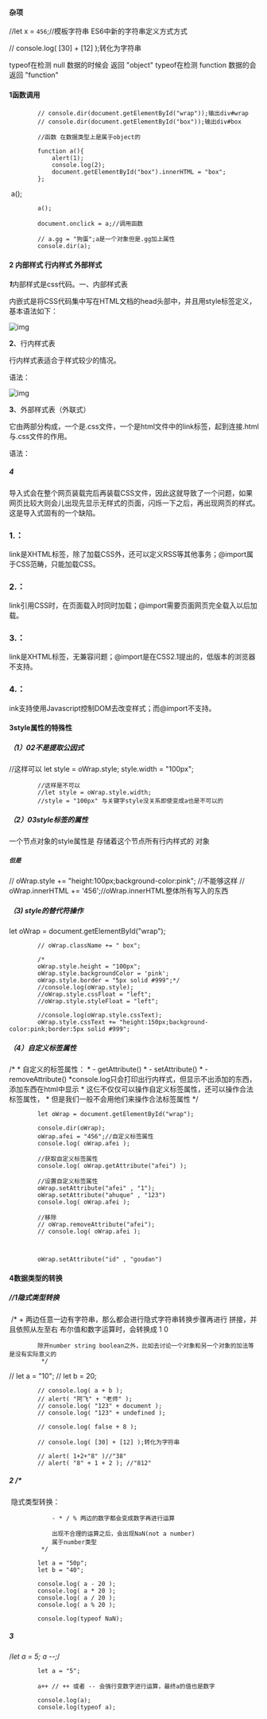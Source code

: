 #### 杂项

//let x = `456`;//模板字符串 ES6中新的字符串定义方式方式

// console.log( [30] + [12] );转化为字符串

typeof在检测 null 数据的时候会 返回 "object"
            typeof在检测 function 数据的会 返回 "function"

#### 1函数调用

            // console.dir(document.getElementById("wrap"));输出div#wrap
            // console.dir(document.getElementById("box"));输出div#box
    
            //函数 在数据类型上是属于object的
    
            function a(){
                alert(1);
                console.log(2);
                document.getElementById("box").innerHTML = "box";
            };

​           a();

            a();
    
            document.onclick = a;//调用函数
    
            // a.gg = "狗蛋";a是一个对象但是.gg加上属性
            console.dir(a);
#### 2 内部样式 行内样式  外部样式

***1***内部样式是css代码。一、内部样式表

内嵌式是将CSS代码集中写在HTML文档的head头部中，并且用style标签定义，基本语法如下：

![img](https://img-blog.csdn.net/20180421153410382?watermark/2/text/aHR0cHM6Ly9ibG9nLmNzZG4ubmV0L3N1bnNoaW5lXzA4ODA=/font/5a6L5L2T/fontsize/400/fill/I0JBQkFCMA==/dissolve/70)

**2**、行内样式表

行内样式表适合于样式较少的情况。

语法：

![img](https://img-blog.csdn.net/20180421154149768?watermark/2/text/aHR0cHM6Ly9ibG9nLmNzZG4ubmV0L3N1bnNoaW5lXzA4ODA=/font/5a6L5L2T/fontsize/400/fill/I0JBQkFCMA==/dissolve/70)

**3**、外部样式表（外联式） 

它由两部分构成，一个是.css文件，一个是html文件中的link标签，起到连接.html与.css文件的作用。

语法：<link rel="stylesheet" href="css的路径" type="text/css" >

##### 4

##### <style type="text/css" media="screen">   @import url("CSS文件");   </style>

导入式会在整个网页装载完后再装载CSS文件，因此这就导致了一个问题，如果网页比较大则会儿出现先显示无样式的页面，闪烁一下之后，再出现网页的样式。这是导入式固有的一个缺陷。 

### 1.：

link是XHTML标签，除了加载CSS外，还可以定义RSS等其他事务；@import属于CSS范畴，只能加载CSS。

### 2.：

link引用CSS时，在页面载入时同时加载；@import需要页面网页完全载入以后加载。

### 3.：

link是XHTML标签，无兼容问题；@import是在CSS2.1提出的，低版本的浏览器不支持。

### 4.：

ink支持使用Javascript控制DOM去改变样式；而@import不支持。

#### 3style属性的特殊性

##### （1）02不是提取公因式

//这样可以
            let style = oWrap.style;
            style.width = "100px";

            //这样是不可以
            //let style = oWrap.style.width;
            //style = "100px" 与关键字style没关系即使变成a也是不可以的
##### （2）03style标签的属性

  一个节点对象的style属性是 存储着这个节点所有行内样式的 对象

##### `但是`

 // oWrap.style += "height:100px;background-color:pink"; //不能够这样
            // oWrap.innerHTML += '456';//oWrap.innerHTML整体所有写入的东西

##### （3) style的替代符操作

let oWrap = document.getElementById("wrap");

            // oWrap.className += " box";
    
            /*
            oWrap.style.height = "100px";
            oWrap.style.backgroundColor = 'pink';
            oWrap.style.border = "5px solid #999";*/
            //console.log(oWrap.style);
            //oWrap.style.cssFloat = "left";
            //oWrap.style.styleFloat = "left";
    
            //console.log(oWrap.style.cssText);
            oWrap.style.cssText += "height:150px;background-color:pink;border:5px solid #999";
##### （4）自定义标签属性

  /*
            * 自定义的标签属性：
            *   - getAttribute()
            *   - setAttribute()
            *   - removeAttribute()
            *console.log只会打印出行内样式，但显示不出添加的东西，添加东西在html中显示
            * 这仨不仅仅可以操作自定义标签属性，还可以操作合法标签属性，
            * 但是我们一般不会用他们来操作合法标签属性
             */

            let oWrap = document.getElementById("wrap");
    
            console.dir(oWrap);
            oWrap.afei = "456";//自定义标签属性
            console.log( oWrap.afei );
    
            //获取自定义标签属性
            console.log( oWrap.getAttribute("afei") );
    
            //设置自定义标签属性
            oWrap.setAttribute("afei" , "1");
            oWrap.setAttribute("ahuque" , "123")
    		console.log( oWrap.afei );
    
            //移除
            // oWrap.removeAttribute("afei");
    		// console.log( oWrap.afei );



            oWrap.setAttribute("id" , "goudan")

#### 4数据类型的转换

##### //1隐式类型转换

​            /*
            + 两边任意一边有字符串，那么都会进行隐式字符串转换步骤再进行 拼接，并且依照从左至右
            布尔值和数字运算时，会转换成 1 0

            除开number string boolean之外，比如去讨论一个对象和另一个对象的加法等是没有实际意义的
             */

//             let a = "10";
//             let b = 20;

            // console.log( a + b );
            // alert( "阿飞" + "老师" );
            // console.log( "123" + document );
            // console.log( "123" + undefined );
    
            // console.log( false + 8 );
    
            // console.log( [30] + [12] );转化为字符串
    
            // alert( 1+2+"8" )//"38"
            // alert( "8" + 1 + 2 ); //"812"
##### 2  /*

​            隐式类型转换：

                - * / % 两边的数字都会变成数字再进行运算
    
                出现不合理的运算之后，会出现NaN(not a number)
    			属于number类型
             */
    
            let a = "50p";
            let b = "40";
    
            console.log( a - 20 );
            console.log( a * 20 );
            console.log( a / 20 );
            console.log( a % 20 );
    
            console.log(typeof NaN);
##### 3

 /*let a = 5;
            a --;*/

            let a = "5";
    
            a++ // ++ 或者 -- 会强行变数字进行运算，最终a的值也是数字
    
            console.log(a);
            console.log(typeof a);
